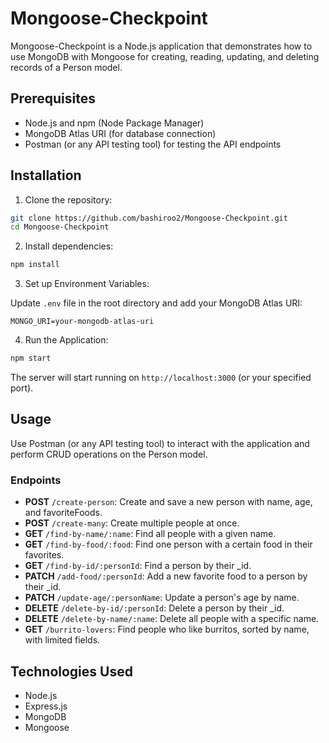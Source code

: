 # Mongoose-Checkpoint

Mongoose-Checkpoint is a Node.js application that demonstrates how to use MongoDB with Mongoose for creating, reading, updating, and deleting records of a Person model.

## Prerequisites

- Node.js and npm (Node Package Manager)
- MongoDB Atlas URI (for database connection)
- Postman (or any API testing tool) for testing the API endpoints

## Installation

1. Clone the repository:

```bash
git clone https://github.com/bashiroo2/Mongoose-Checkpoint.git
cd Mongoose-Checkpoint
```

2. Install dependencies:

```bash
npm install
```

3. Set up Environment Variables:

Update `.env` file in the root directory and add your MongoDB Atlas URI:

```env
MONGO_URI=your-mongodb-atlas-uri
```

4. Run the Application:

```bash
npm start
```

The server will start running on `http://localhost:3000` (or your specified port).

## Usage

Use Postman (or any API testing tool) to interact with the application and perform CRUD operations on the Person model.

### Endpoints

- **POST** `/create-person`: Create and save a new person with name, age, and favoriteFoods.
- **POST** `/create-many`: Create multiple people at once.
- **GET** `/find-by-name/:name`: Find all people with a given name.
- **GET** `/find-by-food/:food`: Find one person with a certain food in their favorites.
- **GET** `/find-by-id/:personId`: Find a person by their _id.
- **PATCH** `/add-food/:personId`: Add a new favorite food to a person by their _id.
- **PATCH** `/update-age/:personName`: Update a person's age by name.
- **DELETE** `/delete-by-id/:personId`: Delete a person by their _id.
- **DELETE** `/delete-by-name/:name`: Delete all people with a specific name.
- **GET** `/burrito-lovers`: Find people who like burritos, sorted by name, with limited fields.

## Technologies Used

- Node.js
- Express.js
- MongoDB
- Mongoose
